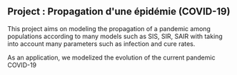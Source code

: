 ## Project : Propagation d'une épidémie (COVID-19)

<p> This project aims on modeling the propagation of a pandemic among populations according to many models such as  SIS, SIR, SAIR with taking into account many parameters such as infection and cure rates. <p>

<p> As an application, we modelized the evolution of the current pandemic COVID-19 <p>
